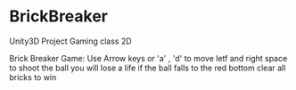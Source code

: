 # BrickBreaker
Unity3D Project Gaming class 2D

Brick Breaker Game:
Use Arrow keys or 'a' , 'd' to move letf and right
space to shoot the ball
you will lose a life if the ball falls to the red bottom
clear all bricks to win
